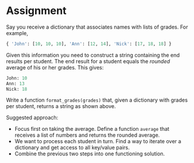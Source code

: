 # Assignment

Say you receive a dictionary that associates names with lists of grades.
For example,

```python
{ 'John': [10, 10, 10], 'Ann': [12, 14], 'Nick': [17, 18, 18] }
```

Given this information you need to construct a string containing the end results per student. The end result for a student
equals the *rounded* average of his or her grades. This gives:

```python
John: 10
Ann: 13
Nick: 18
```

Write a function `format_grades(grades)` that, given a dictionary with grades per student,
returns a string as shown above.

Suggested approach:

* Focus first on taking the average.
  Define a function `average` that receives a list of numbers and returns the rounded average.
* We want to process each student in turn.
  Find a way to iterate over a dictionary and get access to all key/value pairs.
* Combine the previous two steps into one functioning solution.
